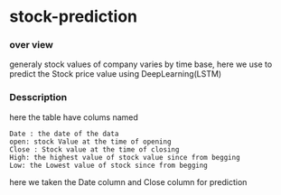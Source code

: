 # stock-prediction

### over view
generaly stock values of company varies by time base, here we use to predict the Stock price value using DeepLearning(LSTM)
### Desscription
here the table have colums named
```
Date : the date of the data
open: stock Value at the time of opening
Close : Stock value at the time of closing
High: the highest value of stock value since from begging
Low: the Lowest value of stock since from begging
```
here we taken the Date column and Close column for prediction
